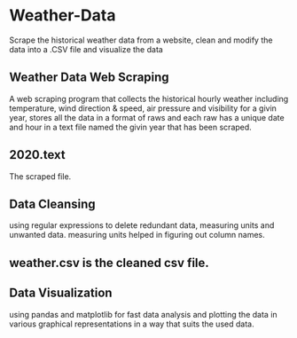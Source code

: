 # Weather-Data
Scrape the historical weather data from a website, clean and modify the data into a .CSV file and visualize the data
## Weather Data Web Scraping
A web scraping program that collects the historical hourly weather including temperature, wind direction & speed, air pressure and visibility for a givin year, stores all the data in a format of raws and each raw has a unique date and hour in a text file named the givin year that has been scraped.
## 2020.text
The scraped file.
## Data Cleansing
using regular expressions to delete redundant data, measuring units and unwanted data.
measuring units helped in figuring out column names.
## weather.csv is the cleaned csv file.
## Data Visualization
using pandas and matplotlib for fast data analysis and plotting the data in various graphical representations in a way that suits the used data.
